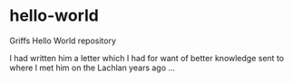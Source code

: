 # hello-world
Griffs Hello World repository

I had written him a letter
which I had for want of better knowledge 
sent to where I met him on the Lachlan years ago ...
